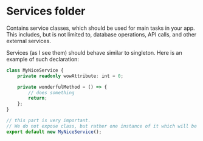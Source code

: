 # Services folder

Contains service classes, which should be used for main tasks in your app. This includes, but is not limited to, database operations, API calls, and other external services.

Services (as I see them) should behave similar to singleton. Here is an example of such declaration:

```typescript
class MyNiceService {
    private readonly wowAttribute: int = 0;

    private wonderfulMethod = () => {
        // does something
        return;
    };
}

// this part is very important.
// We do not expose class, but rather one instance of it which will be used on this module import
export default new MyNiceService();
```
